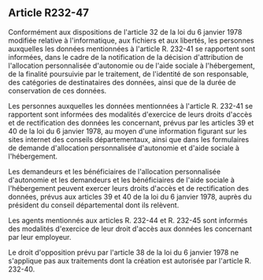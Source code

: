 ## Article R232-47

Conformément aux dispositions de l'article 32 de la loi du 6 janvier 1978 modifiée relative à l'informatique,
aux fichiers et aux libertés, les personnes auxquelles les données mentionnées à l'article R. 232-41 se
rapportent sont informées, dans le cadre de la notification de la décision d'attribution de l'allocation
personnalisée d'autonomie ou de l'aide sociale à l'hébergement, de la finalité poursuivie par le traitement,
de l'identité de son responsable, des catégories de destinataires des données, ainsi que de la durée de
conservation de ces données.


Les personnes auxquelles les données mentionnées à l'article R. 232-41 se rapportent sont informées des
modalités d'exercice de leurs droits d'accès et de rectification des données les concernant, prévus par les
articles 39 et 40 de la loi du 6 janvier 1978, au moyen d'une information figurant sur les sites internet des
conseils départementaux, ainsi que dans les formulaires de demande d'allocation personnalisée d'autonomie
et d'aide sociale à l'hébergement.

Les demandeurs et les bénéficiaires de l'allocation personnalisée d'autonomie et les demandeurs et les
bénéficiaires de l'aide sociale à l'hébergement peuvent exercer leurs droits d'accès et de rectification
des données, prévus aux articles 39 et 40 de la loi du 6 janvier 1978, auprès du président du conseil
départemental dont ils relèvent.

Les agents mentionnés aux articles R. 232-44 et R. 232-45 sont informés des modalités d'exercice de leur
droit d'accès aux données les concernant par leur employeur.

Le droit d'opposition prévu par l'article 38 de la loi du 6 janvier 1978 ne s'applique pas aux traitements dont
la création est autorisée par l'article R. 232-40.

